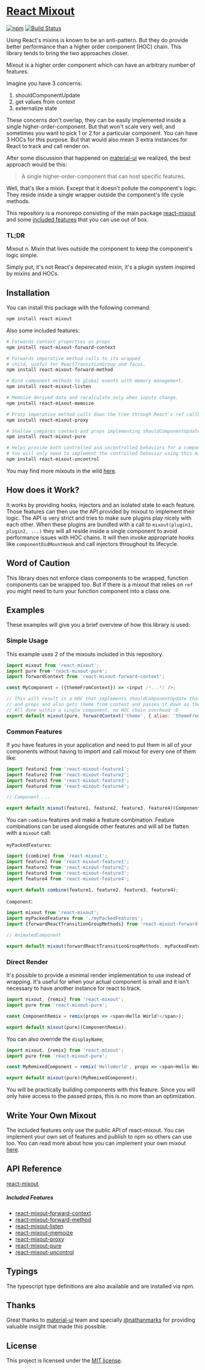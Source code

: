 # [React Mixout](https://github.com/alitaheri/react-mixout)
[![npm](https://badge.fury.io/js/react-mixout.svg)](https://badge.fury.io/js/react-mixout)
[![Build Status](https://travis-ci.org/alitaheri/react-mixout.svg?branch=master)](https://travis-ci.org/alitaheri/react-mixout)

Using React's mixins is known to be an anti-pattern. But they do provide better performance
than a higher order component (HOC) chain. This library tends to bring the two approaches closer.

Mixout is a higher order component which can have an arbitrary number of features.

Imagine you have 3 concerns: 
1. shouldComponentUpdate
2. get values from context
3. externalize state

These concerns don't overlap, they can be easily implemented inside a single
higher-order-component. But that won't scale very well, and sometimes you want to
pick 1 or 2 for a particular component. You can have 3 HOCs for this purpose. But
that would also mean 3 extra instances for React to track and call render on.

After some discussion that happened on [material-ui](https://github.com/callemall/material-ui)
we realized, the best approach would be this:

> A single higher-order-component that can host specific features.

Well, that's like a mixin. Except that it doesn't pollute the component's logic. They reside
inside a single wrapper outside the component's life cycle methods.

This repository is a monorepo consisting of the main package [react-mixout](packages/react-mixout)
and some [included features](packages) that you can use out of box.

### TL;DR

Mixout _n._ Mixin that lives outside the component to keep the component's logic simple.

Simply put, it's not React's deperecated mixin, it's a plugin system inspired by mixins and HOCs.

## Installation

You can install this package with the following command:

```sh
npm install react-mixout
```

Also some included features:

```sh
# Forwards context properties as props
npm install react-mixout-forward-context

# Forwards imperative method calls to its wrapped 
# child, useful for ReactTransitionGroup and focus.
npm install react-mixout-forward-method

# Bind component methods to global events with memory management.
npm install react-mixout-listen

# Memoize derived data and recalculate only when inputs change.
npm install react-mixout-memoize

# Proxy imperative method calls down the tree through React's ref callback.
npm install react-mixout-proxy

# Shallow compares context and props implementing shouldComponentUpdate.
npm install react-mixout-pure

# Helps provide both controlled and uncontrolled behaviors for a component.
# You will only need to implement the controlled behavior using this mixout.
npm install react-mixout-uncontrol
```

You may find more mixouts in the wild [here](https://www.npmjs.com/browse/keyword/mixout).

## How does it Work?

It works by providing hooks, injectors and an isolated state to each feature. Those
features can then use the API provided by mixout to implement their logic. The API
is very strict and tries to make sure plugins play nicely with each other. When these
plugins are bundled with a call to `mixout(plugin1, plugin2, ...)` they will all reside
inside a single component to avoid performance issues with HOC chains. It will then
invoke appropriate hooks like `componentDidMountHook` and call injectors throughout its lifecycle.

## Word of Caution 

This library does not enforce class components to be wrapped, function components can be wrapped
too. But if there is a mixout that relies on `ref` you might need to turn your function component
into a class one.

## Examples

These examples will give you a brief overview of how this library is used:

### Simple Usage

This example uses 2 of the mixouts included in this repository.

```js
import mixout from 'react-mixout';
import pure from 'react-mixout-pure';
import forwardContext from 'react-mixout-forward-context';

const MyComponent = ({themeFromContext}) => <input /*...*/ />;

// This will result in a HOC that implements shouldComponentUpdate that checks context
// and props and also gets theme from context and passes it down as themeFromContext.
// All done within a single component, no HOC chain overhead :D
export default mixout(pure, forwardContext('theme', { alias: 'themeFromContext' }))(MyComponent);
```

### Common Features

If you have features in your application and need to put them in all of your components
without having to import and call mixout for every one of them like:

```js
import feature1 from 'react-mixout-feature1';
import feature2 from 'react-mixout-feature2';
import feature3 from 'react-mixout-feature3';
import feature4 from 'react-mixout-feature4';

// Component ...

export default mixout(feature1, feature2, feature3, feature4)(Component);
```

You can `combine` features and make a feature combination. Feature combinations
can be used alongside other features and will all be flatten with a `mixout` call:

`myPackedFeatures`:
```js
import {combine} from 'react-mixout';
import feature1 from 'react-mixout-feature1';
import feature2 from 'react-mixout-feature2';
import feature3 from 'react-mixout-feature3';
import feature4 from 'react-mixout-feature4';

export default combine(feature1, feature2, feature3, feature4);
```

`Component`:
```js
import mixout from 'react-mixout';
import myPackedFeatures from './myPackedFeatures';
import {forwardReactTransitionGroupMethods} from 'react-mixout-forward-method';

// AnimatedComponent

export default mixout(forwardReactTransitionGroupMethods, myPackedFeatures)(AnimatedComponent);
```

### Direct Render

It's possible to provide a minimal render implementation to use instead
of wrapping. It's useful for when your actual component is small and
it isn't necessary to have another instance for react to track.

```js
import mixout, {remix} from 'react-mixout';
import pure from 'react-mixout-pure';

const ComponentRemix = remix(props => <span>Hello World!</span>);

export default mixout(pure)(ComponentRemix);
```

You can also override the `displayName`;

```js
import mixout, {remix} from 'react-mixout';
import pure from 'react-mixout-pure';

const MyRemixedComponent = remix('HelloWorld', props => <span>Hello World!</span>);

export default mixout(pure)(MyRemixedComponent);
```

You will be practically building components with this feature.
Since you will only have access to the passed props, this is no more than
an optimization.

## Write Your Own Mixout

The included features only use the public API of react-mixout. You can implement your own
set of features and publish to npm so others can use too. You can read more about how you
can implement your own mixout [here](packages/react-mixout/INJECTOR.md).

## API Reference

[react-mixout](packages/react-mixout/README.md)

##### Included Features

* [react-mixout-forward-context](packages/react-mixout-forward-context/README.md)
* [react-mixout-forward-method](packages/react-mixout-forward-method/README.md)
* [react-mixout-listen](packages/react-mixout-listen/README.md)
* [react-mixout-memoize](packages/react-mixout-memoize/README.md)
* [react-mixout-proxy](packages/react-mixout-proxy/README.md)
* [react-mixout-pure](packages/react-mixout-pure/README.md)
* [react-mixout-uncontrol](packages/react-mixout-uncontrol/README.md)

## Typings

The typescript type definitions are also available and are installed via npm.

## Thanks

Great thanks to [material-ui](https://github.com/callemall/material-ui)
team and specially [@nathanmarks](https://github.com/nathanmarks) for
providing valuable insight that made this possible.

## License
This project is licensed under the [MIT license](https://github.com/alitaheri/react-mixout/blob/master/LICENSE).
